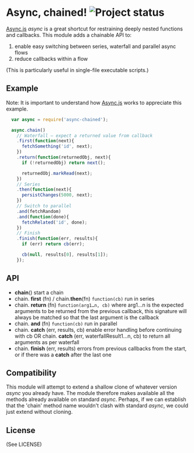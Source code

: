 # Async, chained! ![Project status](https://secure.travis-ci.org/jupiter/async-chained.png?branch=master)

[Async.js](https://github.com/caolan/async) *async* is a great shortcut for restraining
deeply nested functions and callbacks. This module adds a chainable API to:

1. enable easy switching between series, waterfall and parallel async flows
2. reduce callbacks within a flow

(This is particularly useful in single-file executable scripts.)

## Example

Note: It is important to understand how [Async.js](https://github.com/caolan/async) works to appreciate this example.

```javascript
  var async = require('async-chained');

  async.chain()
    // Waterfall – expect a returned value from callback
    .first(function(next){
      fetchSomething('id', next);
    })
    .return(function(returnedObj, next){
      if (!returnedObj) return next();

  	  returnedObj.markRead(next);
    })
    // Series
    .then(function(next){
      persistChanges(5000, next);
    })
    // Switch to parallel
    .and(fetchRandom)
    .and(function(done){
      fetchRelated('id', done);
    })
    // Finish
    .finish(function(err, results){
      if (err) return cb(err);

      cb(null, results[0], results[1]);
    });

```

## API

- **chain**() start a chain
- chain. **first** (fn) / chain.**then**(fn) `function(cb)` run in series
- chain. **return** (fn) `function(arg1…n, cb)` where arg1…n is the expected arguments to be returned from the previous callback, this signature will always be matched so that the last argument is the
callback
- chain. **and** (fn) `function(cb)` run in parallel
- chain. **catch** (err, results, cb) enable error handling before continuing with cb
OR chain. **catch** (err, waterfallResult1…n, cb) to return all arguments as per waterfall
- chain. **finish** (err, results) errors from previous callbacks from the start, or if there was a **catch** after the last one

## Compatibility

This module will attempt to extend a shallow clone of whatever version *async* you already have.  The module therefore makes available all the methods already available on standard *async*.  Perhaps, if we can establish that the 'chain' method name wouldn't clash with standard *async*, we could just extend without cloning.

## License

(See LICENSE)

